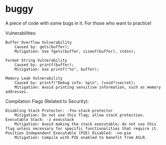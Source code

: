 # buggy
A piece of code with some bugs in it. For those who want to practice!

Vulnerabilities:

    Buffer Overflow Vulnerability
        Caused by: gets(buffer);
        Mitigation: Use fgets(buffer, sizeof(buffer), stdin);

    Format String Vulnerability
        Caused by: printf(buffer);
        Mitigation: Use printf("%s", buffer);

    Memory Leak Vulnerability
        Caused by: printf("Debug info: %p\n", (void*)secret);
        Mitigation: Avoid printing sensitive information, such as memory addresses.

Compilation Flags (Related to Security):

    Disabling Stack Protector: -fno-stack-protector
        Mitigation: Do not use this flag; allow stack protection.
    Executable Stack: -z execstack
        Mitigation: Avoid making the stack executable; do not use this flag unless necessary for specific functionalities that require it.
    Position Independent Executable (PIE) Disabled: -no-pie
        Mitigation: Compile with PIE enabled to benefit from ASLR.
